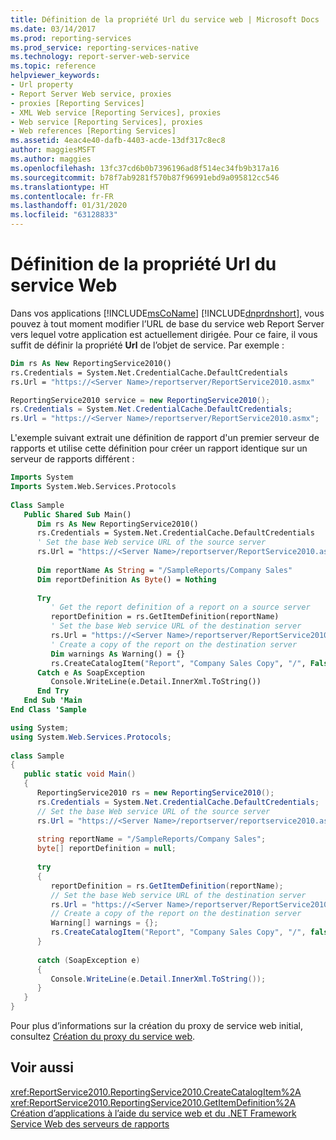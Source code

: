 ```yaml
---
title: Définition de la propriété Url du service web | Microsoft Docs
ms.date: 03/14/2017
ms.prod: reporting-services
ms.prod_service: reporting-services-native
ms.technology: report-server-web-service
ms.topic: reference
helpviewer_keywords:
- Url property
- Report Server Web service, proxies
- proxies [Reporting Services]
- XML Web service [Reporting Services], proxies
- Web service [Reporting Services], proxies
- Web references [Reporting Services]
ms.assetid: 4eac4e40-dafb-4403-acde-13df317c8ec8
author: maggiesMSFT
ms.author: maggies
ms.openlocfilehash: 13fc37cd6b0b7396196ad8f514ec34fb9b317a16
ms.sourcegitcommit: b78f7ab9281f570b87f96991ebd9a095812cc546
ms.translationtype: HT
ms.contentlocale: fr-FR
ms.lasthandoff: 01/31/2020
ms.locfileid: "63128833"
---
```

# <a name="setting-the-url-property-of-the-web-service"></a>Définition de la propriété Url du service Web
  Dans vos applications [!INCLUDE[msCoName](../../../includes/msconame-md.md)] [!INCLUDE[dnprdnshort](../../../includes/dnprdnshort-md.md)], vous pouvez à tout moment modifier l’URL de base du service web Report Server vers lequel votre application est actuellement dirigée. Pour ce faire, il vous suffit de définir la propriété **Url** de l’objet de service. Par exemple :  
  
```vb  
Dim rs As New ReportingService2010()  
rs.Credentials = System.Net.CredentialCache.DefaultCredentials  
rs.Url = "https://<Server Name>/reportserver/ReportService2010.asmx"  
```  
  
```csharp  
ReportingService2010 service = new ReportingService2010();  
rs.Credentials = System.Net.CredentialCache.DefaultCredentials;  
rs.Url = "https://<Server Name>/reportserver/ReportService2010.asmx";  
```  
  
 L'exemple suivant extrait une définition de rapport d'un premier serveur de rapports et utilise cette définition pour créer un rapport identique sur un serveur de rapports différent :  
  
```vb  
Imports System  
Imports System.Web.Services.Protocols  
  
Class Sample  
   Public Shared Sub Main()  
      Dim rs As New ReportingService2010()  
      rs.Credentials = System.Net.CredentialCache.DefaultCredentials  
      ' Set the base Web service URL of the source server  
      rs.Url = "https://<Server Name>/reportserver/ReportService2010.asmx"  
  
      Dim reportName As String = "/SampleReports/Company Sales"  
      Dim reportDefinition As Byte() = Nothing  
  
      Try  
         ' Get the report definition of a report on a source server  
         reportDefinition = rs.GetItemDefinition(reportName)  
         ' Set the base Web service URL of the destination server  
         rs.Url = "https://<Server Name>/reportserver/ReportService2010.asmx"  
         ' Create a copy of the report on the destination server  
         Dim warnings As Warning() = {}  
         rs.CreateCatalogItem("Report", "Company Sales Copy", "/", False, reportDefinition, Nothing, warnings)        
      Catch e As SoapException  
         Console.WriteLine(e.Detail.InnerXml.ToString())  
      End Try  
   End Sub 'Main  
End Class 'Sample  
```  
  
```csharp  
using System;  
using System.Web.Services.Protocols;  
  
class Sample  
{  
   public static void Main()  
   {  
      ReportingService2010 rs = new ReportingService2010();  
      rs.Credentials = System.Net.CredentialCache.DefaultCredentials;  
      // Set the base Web service URL of the source server  
      rs.Url = "https://<Server Name>/reportserver/reportservice2010.asmx";  
  
      string reportName = "/SampleReports/Company Sales";  
      byte[] reportDefinition = null;  
  
      try  
      {  
         reportDefinition = rs.GetItemDefinition(reportName);  
         // Set the base Web service URL of the destination server  
         rs.Url = "https://<Server Name>/reportserver/ReportService2010.asmx";  
         // Create a copy of the report on the destination server  
         Warning[] warnings = {};  
         rs.CreateCatalogItem("Report", "Company Sales Copy", "/", false, reportDefinition, null, out warnings);  
      }  
  
      catch (SoapException e)  
      {  
         Console.WriteLine(e.Detail.InnerXml.ToString());   
      }  
   }  
}  
```  
  
 Pour plus d’informations sur la création du proxy de service web initial, consultez [Création du proxy du service web](../../../reporting-services/report-server-web-service/net-framework/creating-the-web-service-proxy.md).  
  
## <a name="see-also"></a>Voir aussi  
 <xref:ReportService2010.ReportingService2010.CreateCatalogItem%2A>   
 <xref:ReportService2010.ReportingService2010.GetItemDefinition%2A>   
 [Création d’applications à l’aide du service web et du .NET Framework](../../../reporting-services/report-server-web-service/net-framework/building-applications-using-the-web-service-and-the-net-framework.md)   
 [Service Web des serveurs de rapports](../../../reporting-services/report-server-web-service/report-server-web-service.md)  
  
  
